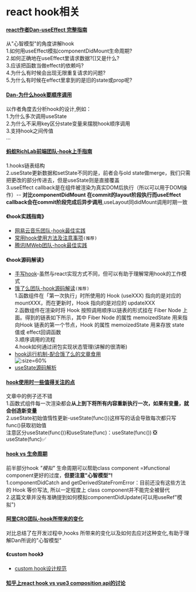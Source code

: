 # react hook相关

#### [react作者Dan-useEffect 完整指南](https://overreacted.io/zh-hans/a-complete-guide-to-useeffect/)  
  从"心智模型"的角度讲解hook  
  1.如何用useEffect模拟componentDidMount生命周期?  
  2.如何正确地在useEffect里请求数据?[]又是什么?    
  3.应该把函数当做effect的依赖吗?  
  4.为什么有时候会出现无限重复请求的问题?  
  5.为什么有时候在effect里拿到的是旧的state或prop呢?  
#### [Dan-为什么hook要顺序调用](https://overreacted.io/zh-hans/why-do-hooks-rely-on-call-order/)  
  以作者角度去分析hook的设计,例如：    
  1.为什么多次调用useState  
  2.为什么不采用key区分state变量来摆脱hook顺序调用  
  3.支持hook之间传值  
  ...
#### [蚂蚁RichLab前端团队-hook上手指南](https://zhuanlan.zhihu.com/p/92211533)  
  1.hooks链表结构  
  2.useState更新数据和setState不同的是，前者会与old state做merge，我们只需把更改的部分传进去，但是useState则是直接覆盖  
  3.useEffect callback是在组件被渲染为真实DOM后执行（所以可以用于DOM操作）-- **对比componentDidMount 在commit的layout阶段执行而useEffect callback会在commit阶段完成后异步调用**,useLayout同didMount调用时期一致  
#### **《hook实践指南》**  
  - [网易云音乐团队-hook最佳实践](https://juejin.cn/post/6844904165500518414)   
  - [常用hook使用方法及注意事项](https://juejin.cn/post/6844903985338400782)`(推荐)`  
  - [腾讯IMWeb团队-hook最佳实践](https://juejin.cn/post/6888597510399623175)

#### **《hook源码解读》**
  - [手写hook](https://juejin.cn/post/6872223515580481544)-虽然与react实现方式不同，但可以有助于理解常用hook的工作模式  
  - [饿了么团队-hook源码解读](https://zhuanlan.zhihu.com/p/91935584)`(推荐)`  
    1.函数组件在「第一次执行」时所使用的 Hook (useXXX) 指向的是对应的 mountXXX，而在更新时，Hook 指向的是对应的 updateXXX  
    2.函数组件在渲染时将 Hook 按照调用顺序以链表的形式挂在 Fiber Node 上面。得到的链表如下所示，其中 Fiber Node 的属性 memoizedState 用来指向Hook 链表的第一个节点，Hook 的属性 memoizedState 用来存放 state 值或 effect回调函数  
    3.顺序调用的流程  
    4.hook如何通过闭包实现状态管理(讲解的很清晰)  
  - [hook运行机制-配合饿了么的文章食用](https://juejin.cn/post/6944863057000529933)  
    ![](https://p1-juejin.byteimg.com/tos-cn-i-k3u1fbpfcp/d99a12ad708647d4bfd075a59d518c8b~tplv-k3u1fbpfcp-watermark.image?imageslim ':size=60%')  
  - [useState源码解析](https://zhuanlan.zhihu.com/p/200855720)

#### [hook使用时一些值得关注的点](https://juejin.cn/post/6844904176003055630)
  文章中的例子还不错  
  1.函数式组件每一次渲染都会**从上到下将所有内容重新执行一次，如果有变量，就会创造新变量**  
  2.useState初始值惰性更新-useState(func())这样写的话会导致每次都只写func()获取初始值  
  注意区分useState(func())和useState(func)：useState(func()) ❎ useState(func)✅     
#### [hook vs 生命周期](https://juejin.cn/post/6844903901620092941)  
  前半部分hook *"模拟"* 生命周期可以帮助class component =》functional component更好的过度，**但要注意"心智模型"!**  
  1.componentDidCatch and getDerivedStateFromError：目前还没有这些方法的 Hook 等价写法, 所以一定程度上 class component并不能完全被替代  
  2.这篇文章并没有准确提到如何模拟componentDidUpdate(可以用useRef"模拟")  
#### [阿里CRO团队-hook所带来的变化](https://juejin.cn/post/6901956745417981959)
  对比总结了在开发过程中,hooks 所带来的变化以及如何去应对这种变化,有助于理解Dan所说的"心智模型"
#### 《custom hook》
  - [custom hook设计规范](https://juejin.cn/post/6890738145671938062)

#### [知乎上react hook vs vue3 composition api的讨论](https://www.zhihu.com/question/378861485/answer/1125724740)
